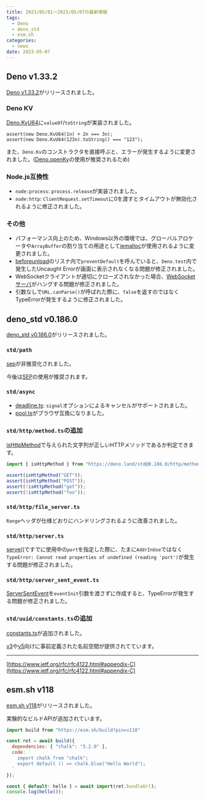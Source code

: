 ```yaml
---
title: 2023/05/01〜2023/05/07の最新情報
tags:
  - Deno
  - deno_std
  - esm.sh
categories:
  - news
date: 2023-05-07
---
```


## Deno v1.33.2

[Deno v1.33.2](https://github.com/denoland/deno/releases/tag/v1.33.2)がリリースされました。

### Deno KV

[Deno.KvU64](https://deno.land/api@v1.33.2?s=Deno.KvU64&unstable)に`valueOf`/`toString`が実装されました。

```
assert(new Deno.KvU64(1n) + 2n === 3n);
assert(new Deno.KvU64(123n).toString() === "123");
```

また、`Deno.Kv`のコンストラクタを直接呼ぶと、エラーが発生するように変更されました。([Deno.openKv](https://deno.land/api@v1.33.2?s=Deno.openKv&unstable)の使用が推奨されるため)

### Node.js互換性

- `node:process`: `process.release`が実装されました。
- `node:http`: `ClientRequest.setTimeout`に0を渡すとタイムアウトが無効化されるように修正されました。

### その他

- パフォーマンス向上のため、Windows以外の環境では、グローバルアロケータや`ArrayBuffer`の割り当ての用途として[jemalloc](https://github.com/tikv/jemallocator)が使用されるように変更されました。
- [beforeunload](https://developer.mozilla.org/en-US/docs/Web/API/Window/beforeunload_event)のリスナ内で`preventDefault`を呼んでいると、`Deno.test`内で発生したUncaught Errorが画面に表示されなくなる問題が修正されました。
- WebSocketクライアントが適切にクローズされなかった場合、[WebSocketサーバ](https://deno.land/api@v1.33.2?s=Deno.upgradeWebSocket)がハングする問題が修正されました。
- 引数なしで`URL.canParse()`が呼ばれた際に、`false`を返すのではなくTypeErrorが発生するように修正されました。

## deno_std v0.186.0

[deno_std v0.186.0](https://github.com/denoland/deno_std/releases/tag/0.186.0)がリリースされました。

### `std/path`

[sep](https://deno.land/std@0.186.0/path/mod.ts?s=sep)が非推奨化されました。

今後は[SEP](https://deno.land/std@0.186.0/path/mod.ts?s=SEP)の使用が推奨されます。

### `std/async`

- [deadline.ts](https://deno.land/std@0.186.0/async/deadline.ts): `signal`オプションによるキャンセルがサポートされました。
- [pool.ts](https://deno.land/std@0.186.0/async/pool.ts)がブラウザ互換になりました。

### `std/http/method.ts`の追加

[isHttpMethod](https://deno.land/std@0.186.0/http/method.ts?s=isHttpMethod)で与えられた文字列が正しいHTTPメソッドであるか判定できます。

```javascript
import { isHttpMethod } from "https://deno.land/std@0.186.0/http/method.ts";

assert(isHttpMethod("GET"));
assert(isHttpMethod("POST"));
assert(!isHttpMethod("get"));
assert(!isHttpMethod("foo"));
```

### `std/http/file_server.ts`

`Range`ヘッダが仕様どおりにハンドリングされるように改善されました。

### `std/http/server.ts`

[serve()](https://deno.land/std@0.186.0/http/server.ts?s=serve)ですでに使用中の`port`を指定した際に、たまに`AddrInUse`ではなく`TypeError: Cannot read properties of undefined (reading 'port')`が発生する問題が修正されました。

### `std/http/server_sent_event.ts`

[ServerSentEvent](https://deno.land/std@0.186.0/http/server_sent_event.ts?s=ServerSentEvent)を`eventInit`引数を渡さずに作成すると、TypeErrorが発生する問題が修正されました。

### `std/uuid/constants.ts`の追加

[constants.ts](https://deno.land/std@0.186.0/uuid/constants.ts)が追加されました。

[v3](https://deno.land/std@0.186.0/uuid/v3.ts)や[v5](https://deno.land/std@0.186.0/uuid/v5.ts)向けに事前定義された名前空間が提供されてています。

---

[https://www.ietf.org/rfc/rfc4122.html#appendix-C](https://www.ietf.org/rfc/rfc4122.html#appendix-C)

## esm.sh v118

[esm.sh v118](https://github.com/esm-dev/esm.sh/releases/tag/v118)がリリースされました。

実験的なビルドAPIが追加されています。

```javascript
import build from "https://esm.sh/build?pin=v118"

const ret = await build({
  dependencies: { "chalk": "5.2.0" },
  code: `
    import chalk from "chalk";
    export default () => chalk.blue("Hello World");
  `
});

const { default: hello } = await import(ret.bundleUrl);
console.log(hello());
```
